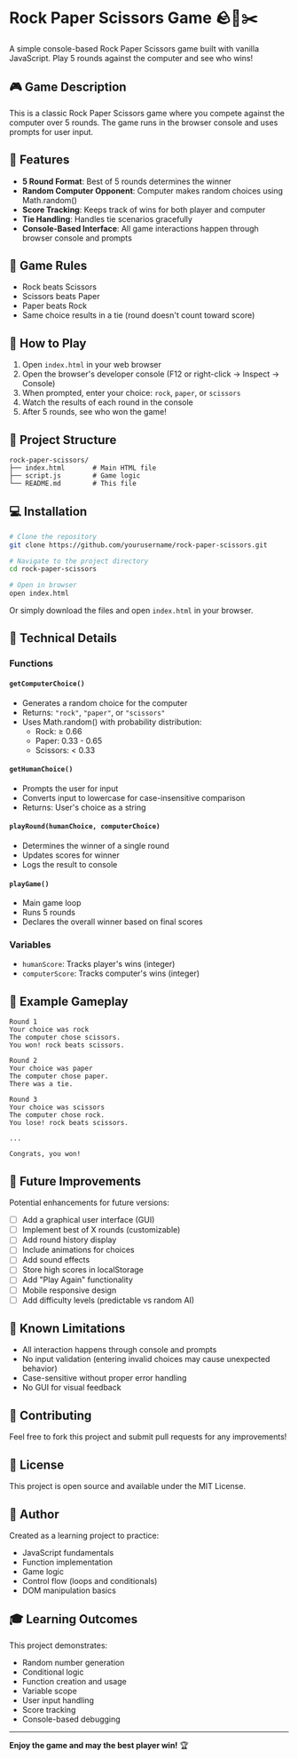# Rock Paper Scissors Game 🪨📄✂️

A simple console-based Rock Paper Scissors game built with vanilla JavaScript. Play 5 rounds against the computer and see who wins!

## 🎮 Game Description

This is a classic Rock Paper Scissors game where you compete against the computer over 5 rounds. The game runs in the browser console and uses prompts for user input.

## 🎯 Features

- **5 Round Format**: Best of 5 rounds determines the winner
- **Random Computer Opponent**: Computer makes random choices using Math.random()
- **Score Tracking**: Keeps track of wins for both player and computer
- **Tie Handling**: Handles tie scenarios gracefully
- **Console-Based Interface**: All game interactions happen through browser console and prompts

## 🎲 Game Rules

- Rock beats Scissors
- Scissors beats Paper
- Paper beats Rock
- Same choice results in a tie (round doesn't count toward score)

## 🚀 How to Play

1. Open `index.html` in your web browser
2. Open the browser's developer console (F12 or right-click → Inspect → Console)
3. When prompted, enter your choice: `rock`, `paper`, or `scissors`
4. Watch the results of each round in the console
5. After 5 rounds, see who won the game!

## 📁 Project Structure

```
rock-paper-scissors/
├── index.html       # Main HTML file
├── script.js        # Game logic
└── README.md        # This file
```

## 💻 Installation

```bash
# Clone the repository
git clone https://github.com/yourusername/rock-paper-scissors.git

# Navigate to the project directory
cd rock-paper-scissors

# Open in browser
open index.html
```

Or simply download the files and open `index.html` in your browser.

## 🔧 Technical Details

### Functions

#### `getComputerChoice()`
- Generates a random choice for the computer
- Returns: `"rock"`, `"paper"`, or `"scissors"`
- Uses Math.random() with probability distribution:
  - Rock: ≥ 0.66
  - Paper: 0.33 - 0.65
  - Scissors: < 0.33

#### `getHumanChoice()`
- Prompts the user for input
- Converts input to lowercase for case-insensitive comparison
- Returns: User's choice as a string

#### `playRound(humanChoice, computerChoice)`
- Determines the winner of a single round
- Updates scores for winner
- Logs the result to console

#### `playGame()`
- Main game loop
- Runs 5 rounds
- Declares the overall winner based on final scores

### Variables

- `humanScore`: Tracks player's wins (integer)
- `computerScore`: Tracks computer's wins (integer)

## 🎨 Example Gameplay

```
Round 1
Your choice was rock
The computer chose scissors.
You won! rock beats scissors.

Round 2
Your choice was paper
The computer chose paper.
There was a tie.

Round 3
Your choice was scissors
The computer chose rock.
You lose! rock beats scissors.

...

Congrats, you won!
```

## 🔄 Future Improvements

Potential enhancements for future versions:

- [ ] Add a graphical user interface (GUI)
- [ ] Implement best of X rounds (customizable)
- [ ] Add round history display
- [ ] Include animations for choices
- [ ] Add sound effects
- [ ] Store high scores in localStorage
- [ ] Add "Play Again" functionality
- [ ] Mobile responsive design
- [ ] Add difficulty levels (predictable vs random AI)

## 🐛 Known Limitations

- All interaction happens through console and prompts
- No input validation (entering invalid choices may cause unexpected behavior)
- Case-sensitive without proper error handling
- No GUI for visual feedback

## 🤝 Contributing

Feel free to fork this project and submit pull requests for any improvements!

## 📝 License

This project is open source and available under the MIT License.

## 👤 Author

Created as a learning project to practice:
- JavaScript fundamentals
- Function implementation
- Game logic
- Control flow (loops and conditionals)
- DOM manipulation basics

## 🎓 Learning Outcomes

This project demonstrates:
- Random number generation
- Conditional logic
- Function creation and usage
- Variable scope
- User input handling
- Score tracking
- Console-based debugging

---

**Enjoy the game and may the best player win!** 🏆
